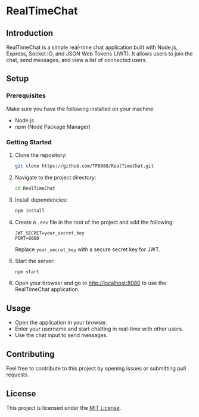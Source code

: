 # RealTimeChat

## Introduction

RealTimeChat is a simple real-time chat application built with Node.js, Express, Socket.IO, and JSON Web Tokens (JWT). It allows users to join the chat, send messages, and view a list of connected users.

## Setup

### Prerequisites

Make sure you have the following installed on your machine:

- Node.js
- npm (Node Package Manager)

### Getting Started

1. Clone the repository:

    ```bash
    git clone https://github.com/TF8088/RealTimeChat.git
    ```

2. Navigate to the project directory:

    ```bash
    cd RealTimeChat
    ```

3. Install dependencies:

    ```bash
    npm install
    ```

4. Create a `.env` file in the root of the project and add the following:

    ```env
    JWT_SECRET=your_secret_key
    PORT=8080
    ```

    Replace `your_secret_key` with a secure secret key for JWT.

5. Start the server:

    ```bash
    npm start
    ```

6. Open your browser and go to [http://localhost:8080](http://localhost:8080) to use the RealTimeChat application.

## Usage

- Open the application in your browser.
- Enter your username and start chatting in real-time with other users.
- Use the chat input to send messages.

## Contributing

Feel free to contribute to this project by opening issues or submitting pull requests.

## License

This project is licensed under the [MIT License](LICENSE).

